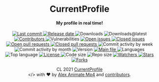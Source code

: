 <div id="readme-head" align="center">
    <h1 id="readme-title">CurrentProfile</h1>
    <h4 id="readme-description">My profile in real time!</h4>
    <a id="readme-shield-last-commit" href="https://github.com/CurrentProfile/CurrentProfile/commits/main">
        <img id="readme-shield-last-commit-img" src="https://img.shields.io/github/last-commit/CurrentProfile/CurrentProfile" alt="Last commit" />
    </a>
    <a id="readme-shield-release-date" href="https://github.com/CurrentProfile/CurrentProfile/releases/latest">
        <img id="readme-shield-release-date-img" src="https://img.shields.io/github/release-date/CurrentProfile/CurrentProfile" alt="Release date" />
    </a>
    <a id="readme-shield-downloads">
        <img id="readme-shield-downloads-img" src="https://img.shields.io/github/downloads/CurrentProfile/CurrentProfile/total" alt="Downloads" />
    </a>
    <a id="readme-shield-downloads-latest">
        <img id="readme-shield-downloads-latest-img" src="https://img.shields.io/github/downloads/CurrentProfile/CurrentProfile/latest/total" alt="Downloads@latest" />
    </a>
    <a id="readme-shield-contributors" href="https://github.com/CurrentProfile/CurrentProfile/graphs/contributors">
        <img id="readme-shield-contributors-img" src="https://img.shields.io/github/contributors/CurrentProfile/CurrentProfile" alt="Contributors" />
    </a>
    <a id="readme-shield-vulnerabilities">
        <img id="readme-shield-vulnerabilities-img" src="https://img.shields.io/snyk/vulnerabilities/github/CurrentProfile/CurrentProfile" alt="Vulnerabilities" />
    </a>
    <a id="readme-shield-open-issues" href="https://github.com/CurrentProfile/CurrentProfile/issues?q=is%3Aopen+is%3Aissue">
        <img id="readme-shield-open-issues-img" src="https://img.shields.io/github/issues-raw/CurrentProfile/CurrentProfile" alt="Open issues" />
    </a>
    <a id="readme-shield-closed-issues" href="https://github.com/CurrentProfile/CurrentProfile/issues?q=is%3Aissue+is%3Aclosed">
        <img id="readme-shield-closed-issues-img" src="https://img.shields.io/github/issues-closed-raw/CurrentProfile/CurrentProfile" alt="Closed issues" />
    </a>
    <a id="readme-shield-open-pull-requests" href="https://github.com/CurrentProfile/CurrentProfile/pulls?q=is%3Aopen+is%3Apr">
        <img id="readme-shield-open-pull-requests-img" src="https://img.shields.io/github/issues-pr-raw/CurrentProfile/CurrentProfile" alt="Open pull requests" />
    </a>
    <a id="readme-shield-closed-pull-requests" href="https://github.com/CurrentProfile/CurrentProfile/pulls?q=is%3Apr+is%3Aclosed">
        <img id="readme-shield-closed-pull-requests-img" src="https://img.shields.io/github/issues-pr-closed-raw/CurrentProfile/CurrentProfile" alt="Closed pull requests" />
    </a>
    <a id="readme-shield-commit-activity-by-week">
        <img id="readme-shield-commit-activity-by-week-img" src="https://img.shields.io/github/commit-activity/w/CurrentProfile/CurrentProfile" alt="Commit activity by week" />
    </a>
    <a id="readme-shield-commit-activity-by-month">
        <img id="readme-shield-commit-activity-by-month-img" src="https://img.shields.io/github/commit-activity/m/CurrentProfile/CurrentProfile" alt="Commit activity by month" />
    </a>
    <a id="readme-shield-version">
        <img id="readme-shield-version-img" src="https://img.shields.io/github/package-json/v/CurrentProfile/CurrentProfile" alt="Version" />
    </a>
    <a id="readme-shield-main-file" href="./index.js">
        <img id="readme-shield-main-file-img" src="https://img.shields.io/github/package-json/main/CurrentProfile/CurrentProfile" alt="Main file" />
    </a>
    <a id="readme-shield-languages">
        <img id="readme-shield-languages-img" src="https://img.shields.io/github/languages/count/CurrentProfile/CurrentProfile" alt="Languages" />
    </a>
    <a id="readme-shield-top-language">
        <img id="readme-shield-top-language-img" src="https://img.shields.io/github/languages/top/CurrentProfile/CurrentProfile" alt="Top language" />
    </a>
    <a id="readme-shield-license" href="./LICENSE">
        <img id="readme-shield-license-img" src="https://img.shields.io/github/license/CurrentProfile/CurrentProfile" alt="License" />
    </a>
    <a id="readme-shield-code-size">
        <img id="readme-shield-code-size-img" src="https://img.shields.io/github/languages/code-size/CurrentProfile/CurrentProfile" alt="Code size" />
    </a>
    <a id="readme-shield-repo-size">
        <img id="readme-shield-repo-size-img" src="https://img.shields.io/github/repo-size/CurrentProfile/CurrentProfile" alt="Repo size" />
    </a>
    <a id="readme-shield-watchers" href="https://github.com/CurrentProfile/CurrentProfile/watchers">
        <img id="readme-shield-watchers-img" src="https://img.shields.io/github/watchers/CurrentProfile/CurrentProfile" alt="Watchers" />
    </a>
    <a id="readme-shield-stars" href="https://github.com/CurrentProfile/CurrentProfile/stargazers">
        <img id="readme-shield-stars-img" src="https://img.shields.io/github/stars/CurrentProfile/CurrentProfile" alt="Stars" />
    </a>
    <a id="readme-shield-forks" href="https://github.com/CurrentProfile/CurrentProfile/network/members">
        <img id="readme-shield-forks-img" src="https://img.shields.io/github/forks/CurrentProfile/CurrentProfile" alt="Forks" />
    </a>
</div>

<p id="readme-footer" align="center">CL 2021 <a id="readme-footer-project" href="https://github.com/CurrentProfile/CurrentProfile/">CurrentProfile</a><br>&lt;/&gt; with ❤ by <a id="readme-footer-author" href="https://github.com/AlexAnimateMP4" target="_blank">Alex Animate Mp4</a> and <a id="readme-footer-contributors" href="https://github.com/CurrentProfile/CurrentProfile/graphs/contributors">contributors</a>.</p>